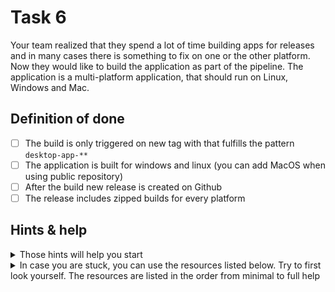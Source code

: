 # Task 6

Your team realized that they spend a lot of time building apps for releases and in many cases there is something to fix on one or the other platform. Now they would like to build the application as part of the pipeline. The application is a multi-platform application, that should run on Linux, Windows and Mac.

## Definition of done

- [ ] The build is only triggered on new tag with that fulfills the pattern `desktop-app-**`
- [ ] The application is built for windows and linux (you can add MacOS when using public repository)
- [ ] After the build new release is created on Github
- [ ] The release includes zipped builds for every platform

## Hints & help

<details>
<summary>Those hints will help you start</summary>

- `npm run make`
- [Creating tags on git](https://git-scm.com/book/en/v2/Git-Basics-Tagging)
- [matrixes](https://docs.github.com/en/actions/using-jobs/using-a-matrix-for-your-jobs)
- [Paths to executables](./paths.md)
- [artifacts](https://docs.github.com/en/actions/using-workflows/storing-workflow-data-as-artifacts#uploading-build-and-test-artifacts)
- [Download artifacts action](https://github.com/actions/download-artifact)
- [linux zip command](https://www.geeksforgeeks.org/zip-command-in-linux-with-examples/)
- [Create release action](https://github.com/softprops/action-gh-release)
- [Permissions](https://docs.github.com/en/actions/using-jobs/assigning-permissions-to-jobs)
</details>

<details>
<summary>In case you are stuck, you can use the resources listed below. Try to first look yourself. The resources are listed in the order from minimal to full help</summary>

1. [Branch with ready solution]()
</details>
